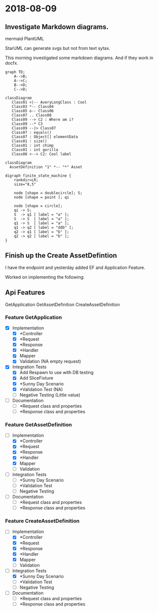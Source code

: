 # 2018-08-09

## Investigate Markdown diagrams.

mermaid
PlantUML

StarUML can generate svgs but not from text sytax.

This morning investigated some markdown diagrams.  And if they work in docfx.

```mermaid
graph TD;
    A-->B;
    A-->C;
    B-->D;
    C-->D;
```

 ```mermaid
classDiagram
    Class01 <|-- AveryLongClass : Cool
    Class03 *-- Class04
    Class05 o-- Class06
    Class07 .. Class08
    Class09 --> C2 : Where am i?
    Class09 --* C3
    Class09 --|> Class07
    Class07 : equals()
    Class07 : Object[] elementData
    Class01 : size()
    Class01 : int chimp
    Class01 : int gorilla
    Class08 <--> C2: Cool label
```

```mermaid
classDiagram
  AssetDefinition "1" *-- "*" Asset 
```

```graphviz
digraph finite_state_machine {
    rankdir=LR;
    size="8,5"

    node [shape = doublecircle]; S;
    node [shape = point ]; qi

    node [shape = circle];
    qi -> S;
    S  -> q1 [ label = "a" ];
    S  -> S  [ label = "a" ];
    q1 -> S  [ label = "a" ];
    q1 -> q2 [ label = "ddb" ];
    q2 -> q1 [ label = "b" ];
    q2 -> q2 [ label = "b" ];
}
```

## Finish up the Create AssetDefintion

I have the endpoint and yesterday added EF and Application Feature.

Worked on implementing the following:
## Api Features
GetApplication
GetAssetDefinition
CreateAssetDefinition

### Feature GetApplication
- [x] Implementation
  - [x] *Controller
  - [x] *Request
  - [x] *Response
  - [x] *Handler 
  - [x] Mapper 
  - [x] Validation (NA empty request)
- [x] Integration Tests
  - [x] Add Respawn to use with DB testing
  - [x] Add SliceFixture
  - [x] *Sunny Day Scenario
  - [x] *Validation Test (NA)
  - [ ] Negative Testing (Little value)
- [ ] Documentation
  - [ ] *Request class and properties
  - [ ] *Response class and properties

### Feature GetAssetDefinition

- [ ] Implementation
  - [x] *Controller
  - [x] *Request
  - [x] *Response
  - [x] *Handler 
  - [x] Mapper 
  - [ ] Validation
- [ ] Integration Tests
  - [ ] *Sunny Day Scenario
  - [ ] *Validation Test
  - [ ] Negative Testing
- [ ] Documentation
  - [ ] *Request class and properties
  - [ ] *Response class and properties

### Feature CreateAssetDefinition

- [ ] Implementation
  - [x] *Controller
  - [x] *Request
  - [x] *Response
  - [x] *Handler 
  - [x] Mapper 
  - [ ] Validation
- [ ] Integration Tests
  - [x] *Sunny Day Scenario
  - [ ] *Validation Test
  - [ ] Negative Testing
- [ ] Documentation
  - [ ] *Request class and properties
  - [ ] *Response class and properties